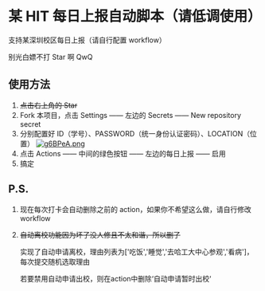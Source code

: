 # 某 HIT 每日上报自动脚本（请低调使用）  

支持某深圳校区每日上报（请自行配置 workflow）

别光白嫖不打 Star 啊 QwQ

## 使用方法

1.  ~~点击右上角的 Star~~
2.  Fork 本项目，点击 Settings —— 左边的 Secrets —— New repository secret
3.  分别配置好 ID（学号）、PASSWORD（统一身份认证密码）、LOCATION（位置）
[![g6BPeA.png](https://z3.ax1x.com/2021/05/15/g6BPeA.png)](https://imgtu.com/i/g6BPeA)
4.  点击 Actions —— 中间的绿色按钮 —— 左边的每日上报 —— 启用
5.  搞定

## P.S.

1. 现在每次打卡会自动删除之前的 action，如果你不希望这么做，请自行修改 workflow
2. ~~自动离校功能因为坏了没人修且不太和谐，所以删了~~

   实现了自动申请离校，理由列表为['吃饭','睡觉','去哈工大中心参观','看病']，每次提交随机选取理由

   若要禁用自动申请出校，则在action中删除‘自动申请暂时出校‘
